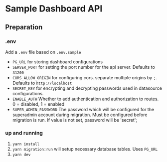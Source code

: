 # Sample Dashboard API
## Preparation
### .env
Add a `.env` file based on `.env.sample`

- `PG_URL` for storing dashboard configurations
- `SERVER_PORT` for setting the port number for the api server. Defaults to `31200`
- `CORS_ALLOW_ORIGIN` for configuring cors. separate multiple origins by `;`. Defaults to `http://localhost`
- `SECRET_KEY` for encrypting and decrypting passwords used in datasource configurations.
- `ENABLE_AUTH` Whether to add authentication and authorization to routes. 0 = disabled, 1 = enabled 
- `SUPER_ADMIN_PASSWORD` The password which will be configured for the superadmin account during migration. Must be configured before migration is run. If value is not set, password will be 'secret';

### up and running
1. `yarn install`
2. `yarn migration:run` will setup necessary database tables. Uses `PG_URL`
3. `yarn dev`